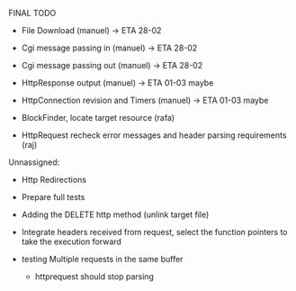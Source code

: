 FINAL TODO

- File Download (manuel)                        -> ETA 28-02
- Cgi message passing in (manuel)               -> ETA 28-02
- Cgi message passing out (manuel)              -> ETA 28-02
- HttpResponse output (manuel)                  -> ETA 01-03 maybe 
- HttpConnection revision and Timers (manuel)   -> ETA 01-03 maybe 

- BlockFinder, locate target resource (rafa)

- HttpRequest recheck error messages and header parsing requirements (raj)


Unnassigned:

- Http Redirections
- Prepare full tests
- Adding the DELETE http method (unlink target file)
- Integrate headers received from request, select the function pointers
to take the execution forward

- testing Multiple requests in the same buffer
    - httprequest should stop parsing
